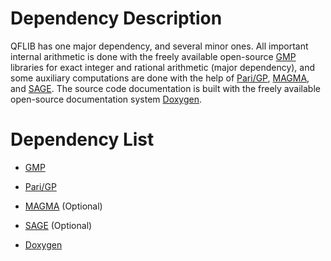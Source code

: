 # Dependency Description #

QFLIB has one major dependency, and several minor ones.  All important internal arithmetic is done with the freely available open-source  [GMP](http://gmplib.org/) libraries for exact integer and rational arithmetic (major dependency), and some auxiliary computations are done with the help of [Pari/GP](http://pari.math.u-bordeaux.fr/), [MAGMA](http://magma.maths.usyd.edu.au/magma/), and [SAGE](http://sagemath.org/).  The source code documentation is built with the freely available open-source documentation system  [Doxygen](http://www.stack.nl/~dimitri/doxygen/).


# Dependency List #

  * [GMP](http://gmplib.org/)

  * [Pari/GP](http://pari.math.u-bordeaux.fr/)

  * [MAGMA](http://magma.maths.usyd.edu.au/magma/)  (Optional)

  * [SAGE](http://sagemath.org/) (Optional)

  * [Doxygen](http://www.stack.nl/~dimitri/doxygen/)